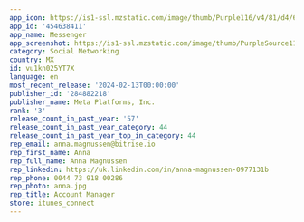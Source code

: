 ```yaml
---
app_icon: https://is1-ssl.mzstatic.com/image/thumb/Purple116/v4/81/d4/61/81d461e7-8d57-5011-b6b3-7697d48bebee/AppIcon-0-0-1x_U007emarketing-0-7-0-0-sRGB-85-220.png/1024x1024bb.png
app_id: '454638411'
app_name: Messenger
app_screenshot: https://is1-ssl.mzstatic.com/image/thumb/PurpleSource112/v4/b6/9b/fb/b69bfb93-41be-bdca-5b4c-c27519b474c2/391db841-c2fe-45c1-bc57-c1fbc16f3b35_iPhone_6.5__-_Screen_1.jpg/1242x2688bb.png
category: Social Networking
country: MX
id: vu1kn025YT7X
language: en
most_recent_release: '2024-02-13T00:00:00'
publisher_id: '284882218'
publisher_name: Meta Platforms, Inc.
rank: '3'
release_count_in_past_year: '57'
release_count_in_past_year_category: 44
release_count_in_past_year_top_in_category: 44
rep_email: anna.magnussen@bitrise.io
rep_first_name: Anna
rep_full_name: Anna Magnussen
rep_linkedin: https://uk.linkedin.com/in/anna-magnussen-0977131b
rep_phone: 0044 73 918 00286
rep_photo: anna.jpg
rep_title: Account Manager
store: itunes_connect
---
```

